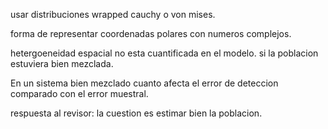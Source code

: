 usar distribuciones wrapped cauchy o von mises. 



forma de representar coordenadas polares con numeros complejos. 



hetergoeneidad espacial no esta cuantificada en el modelo. si la poblacion estuviera bien mezclada. 

En un sistema bien mezclado cuanto afecta el error de deteccion comparado con el error muestral. 


respuesta al revisor: la cuestion es estimar bien la poblacion. 





